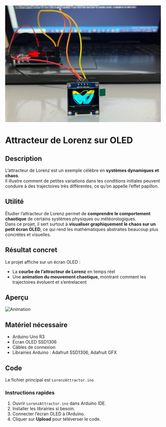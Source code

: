 ![Attracteur](oledAttracteur.jpg) 
# Attracteur de Lorenz sur OLED

## Description
L’attracteur de Lorenz est un exemple célèbre en **systèmes dynamiques et chaos**.  
Il illustre comment de petites variations dans les conditions initiales peuvent conduire à des trajectoires très différentes, ce qu’on appelle l’effet papillon.  

## Utilité
Étudier l’attracteur de Lorenz permet de **comprendre le comportement chaotique** de certains systèmes physiques ou météorologiques.  
Dans ce projet, il sert surtout à **visualiser graphiquement le chaos sur un petit écran OLED**, ce qui rend les mathématiques abstraites beaucoup plus concrètes et visuelles.  

## Résultat concret
Le projet affiche sur un écran OLED :  
- La **courbe de l’attracteur de Lorenz** en temps réel  
- Une **animation du mouvement chaotique**, montrant comment les trajectoires évoluent et s’entrelacent

## Aperçu
![Animation](attractorLorenzVid.gif) 

## Matériel nécessaire
- Arduino Uno R3  
- Écran OLED SSD1306
- Câbles de connexion
- Librairies Arduino : Adafruit SSD1306, Adafruit GFX

## Code
Le fichier principal est `LorenzAttractor.ino`

### Instructions rapides
1. Ouvrir `LorenzAttractor.ino` dans Arduino IDE.  
2. Installer les librairies si besoin.  
3. Connecter l’écran OLED à l’Arduino.  
4. Cliquer sur **Upload** pour téléverser le code.  

